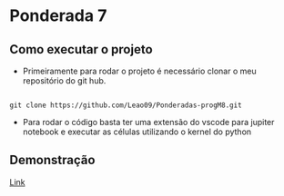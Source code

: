 # Ponderada 7 
## Como executar o projeto 
- Primeiramente para rodar o projeto é necessário clonar o meu repositório do git hub.
<pre><code>
git clone https://github.com/Leao09/Ponderadas-progM8.git
</code></pre>
- Para rodar o código basta ter uma extensão do vscode para jupiter notebook e executar as células utilizando o kernel do python
## Demonstração
[Link](https://youtu.be/T9sw2KTXiUE)
